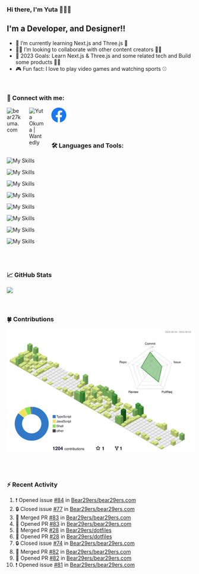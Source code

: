 ### Hi there, I'm Yuta 🤟🏻🐻

## I'm a Developer, and Designer!!

- 🌱 I’m currently learning Next.js and Three.js 🤣
- 👬🏻 I’m looking to collaborate with other content creators 👋🏻
- 🥅 2023 Goals: Learn Next.js & Three.js and some related tech and Build some products 💪🏻
- 🎮 Fun fact: I love to play video games and watching sports ⚾️

<br />

### :wave: Connect with me:

[<img align="left" alt="bear27kuma.com" width="40px" src="https://user-images.githubusercontent.com/39920490/156489586-f125813b-e344-46d6-9306-f5786684b976.jpg" style="margin-right: 20px;" />](https://bear29ers.github.io/)
[<img align="left" alt="Yuta Okuma | Wantedly" width="40px" src="https://user-images.githubusercontent.com/39920490/156489528-fdc520d6-10f1-43b6-8bf8-fadf8dcf1a90.jpg" style="margin-right: 20px;" />](https://www.wantedly.com/id/yuta_okuma_b)
[<img align="left" alt="Yuta Okuma | Facebook" width="40px" src="https://github.com/github/explore/blob/main/topics/facebook/facebook.png?raw=true" style="margin-right: 20px;" />](https://www.facebook.com/kumakuma1129/)

[//]: # '[<img align="left" alt="Yuta Okuma | Instagram" width="40px" src="https://github.com/github/explore/blob/main/topics/instagram/instagram.png?raw=true" />](https://www.instagram.com/bear_27earl/)'

<br />
<br />
<br />
<br />

### :hammer_and_wrench: Languages and Tools:

![My Skills](https://skillicons.dev/icons?i=html,css,sass,tailwind,bootstrap,js,ts)

![My Skills](https://skillicons.dev/icons?i=jquery,threejs,react,emotion,styledcomponents,materialui,nextjs)

![My Skills](https://skillicons.dev/icons?i=vercel,vue,nuxt,vite,nodejs,express,jest)

![My Skills](https://skillicons.dev/icons?i=regex,webpack,babel,php,laravel,mysql,sqlite)

![My Skills](https://skillicons.dev/icons?i=docker,git,github,githubactions,aws,gcp,firebase)

![My Skills](https://skillicons.dev/icons?i=vim,neovim,linux,bash,lua,markdown,svg)

![My Skills](https://skillicons.dev/icons?i=idea,vscode,atom,figma,xd,ps,ai)

![My Skills](https://skillicons.dev/icons?i=pr,ae,postman,sentry,codepen,stackoverflow,discord)

<br />
<br />

### :chart_with_upwards_trend: GitHub Stats

<div style="display: flex;">
    <a href="https://github.com/Bear29ers">
        <img height="220px;" src="https://github-readme-stats-bear29ers.vercel.app/api?username=Bear29ers&show_icons=true&theme=bear">
    </a>
</div>

<br />
<br />

### :four_leaf_clover: Contributions

![](./profile-3d-contrib/profile-green-animate.svg)

<br />
<br />

### :zap: Recent Activity

<!--START_SECTION:activity-->

1. ❗ Opened issue [#84](https://github.com/Bear29ers/bear29ers.com/issues/84) in [Bear29ers/bear29ers.com](https://github.com/Bear29ers/bear29ers.com)
2. 🔒 Closed issue [#77](https://github.com/Bear29ers/bear29ers.com/issues/77) in [Bear29ers/bear29ers.com](https://github.com/Bear29ers/bear29ers.com)
3. 🎉 Merged PR [#83](https://github.com/Bear29ers/bear29ers.com/pull/83) in [Bear29ers/bear29ers.com](https://github.com/Bear29ers/bear29ers.com)
4. 💪 Opened PR [#83](https://github.com/Bear29ers/bear29ers.com/pull/83) in [Bear29ers/bear29ers.com](https://github.com/Bear29ers/bear29ers.com)
5. 🎉 Merged PR [#28](https://github.com/Bear29ers/dotfiles/pull/28) in [Bear29ers/dotfiles](https://github.com/Bear29ers/dotfiles)
6. 💪 Opened PR [#28](https://github.com/Bear29ers/dotfiles/pull/28) in [Bear29ers/dotfiles](https://github.com/Bear29ers/dotfiles)
7. 🔒 Closed issue [#74](https://github.com/Bear29ers/bear29ers.com/issues/74) in [Bear29ers/bear29ers.com](https://github.com/Bear29ers/bear29ers.com)
8. 🎉 Merged PR [#82](https://github.com/Bear29ers/bear29ers.com/pull/82) in [Bear29ers/bear29ers.com](https://github.com/Bear29ers/bear29ers.com)
9. 💪 Opened PR [#82](https://github.com/Bear29ers/bear29ers.com/pull/82) in [Bear29ers/bear29ers.com](https://github.com/Bear29ers/bear29ers.com)
10. ❗ Opened issue [#81](https://github.com/Bear29ers/bear29ers.com/issues/81) in [Bear29ers/bear29ers.com](https://github.com/Bear29ers/bear29ers.com)

<!--END_SECTION:activity-->
